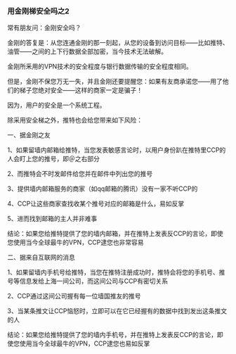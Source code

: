 ### 用金刚梯安全吗之2

常有朋友问：金刚安全吗？

金刚的答复是：从您连通金刚的那一刻起，从您的设备到访问目标——比如推特、油管——之间的上下行数据全部加密，当今技术无法破解。

金刚所釆用的VPN技术的安全程度与银行数据传输的安全程度相同。

但是，金刚不保您万无一失，并且金刚还要提醒您：如果有友商承诺您——用了他们的梯子您绝对安全——这样的商家一定是骗子！

因为，用户的安全是一个系统工程。

除采用安全梯之外，推特也会给您带来如下风险：

一、据金刚之友

1、如果留墙内邮箱给推特，当您发表敏感言论时，以用户身份趴在推特里CCP的人会盯上您的推号，即＠之右部分<br>

2、而推特会不时发邮件给您并在邮件中列出您的推号<br>

3、提供墙内邮箱服务的商家（如qq邮箱的腾讯）没有一家不听CCP的<br>

4、CCP让这些商家查找收某个推号对应的邮箱是什么，易如反掌<br>

5、进而找到邮箱的主人并非难事<br>

结论：如果您给推特提供了您的墙内邮箱，并在推特上发表反CCP的言论，即使您使用当今全球最牛的VPN，CCP逮您也非常容易

二、据来自互联网的消息

1、如果留墙内手机号给推特，当您在推特注册成功时，推特会将您的手机号、推号等信息发给上海一间公司，而这间公司与CCP有密切关系

2、CCP通过这间公司握有每一位墙国推友的推号

3、当某条推文让CCP恼怒时，立即可以在它已经握有的数据中找到发出这条推文的人

结论：如果您给推特提供了您的墙内手机号，并在推特上发表反CCP的言论，即使您使用当今全球最牛的VPN，CCP逮您也易如反掌
